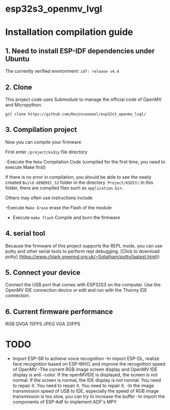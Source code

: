 # esp32s3_openmv_lvgl
 
# Installation compilation guide #

## 1. Need to install ESP-IDF dependencies under Ubuntu ##
   The currently verified environment:
   `idf: release v4.4`

## 2. Clone ##

   This project code uses Submodule to manage the official code of OpenMV and Micropython.

   `git clone https://github.com/Kevincoooool/esp32s3_openmv_lvgl/`

## 3. Compilation project ##

   Now you can compile your firmware
   
   First enter `/project/ksdiy` file directory

   -Execute the `Make` Compilation Code (compiled for the first time, you need to execute Make first)
   
   If there is no error in compilation, you should be able to see the newly created `Build-GENERIC_S3` folder in the directory` Project/KSDIY/`.In this folder, there are compiled files such as `application.bin`.
   
   Others may often use instructions include

   -Execute `Make Erase` erase the Flash of the module
   - Execute `make flash` Compile and burn the firmware

## 4. serial tool ##
   Because the firmware of this project supports the REPL mode, you can use putty and other serial tools to perform repl debugging.
   [Click to download putty] (https://www.chiark.greennd.org.uk/~Sgtatham/putty/laatest.html))

## 5. Connect your device ##

Connect the USB port that comes with ESP32S3 on the computer. Use the OpenMV IDE connection device or edit and run with the Thonny IDE connection.
 
## 6. Current firmware performance ##

 RGB QVGA 15FPS
 JPEG VGA 20FPS
 
# TODO #

- Import ESP-SR to achieve voice recognition
-In import ESP-DL, realize face recognition based on ESP-WHO, and improve the recognition speed of OpenMV
-The current RGB image screen display and OpenMV IDE display is anti -color. If the openMVIDE is displayed, the screen is not normal. If the screen is normal, the IDE display is not normal. You need to repair it. You need to repair it. You need to repair it.
-In the image transmission speed of USB to IDE, especially the speed of RGB image transmission is too slow, you can try to increase the buffer
-In import the components of ESP-Adf to implement ADF's MPY
